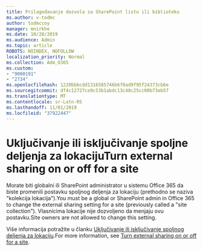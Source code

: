 ```yaml
---
title: Prilagođavanje dozvola za SharePoint listu ili biblioteku
ms.author: v-todmc
author: todmccoy
manager: mnirkhe
ms.date: 10/28/2019
ms.audience: Admin
ms.topic: article
ROBOTS: NOINDEX, NOFOLLOW
localization_priority: Normal
ms.collection: Adm_O365
ms.custom:
- "9000191"
- "2734"
ms.openlocfilehash: 1220bbbcdd1316585746b6f0ad9f95f24373cb6e
ms.sourcegitcommit: df4c12727ce9c53b1abdc13c48c25cc00b73eb57
ms.translationtype: MT
ms.contentlocale: sr-Latn-RS
ms.lasthandoff: 11/01/2019
ms.locfileid: "37922447"
---
```

# <a name="turn-external-sharing-on-or-off-for-a-site"></a><span data-ttu-id="8d2ba-102">Uključivanje ili isključivanje spoljne deljenja za lokaciju</span><span class="sxs-lookup"><span data-stu-id="8d2ba-102">Turn external sharing on or off for a site</span></span>

<span data-ttu-id="8d2ba-103">Morate biti globalni ili SharePoint administrator u sistemu Office 365 da biste promenili postavku spoljnog deljenja za lokaciju (prethodno se naziva "kolekcija lokacija").</span><span class="sxs-lookup"><span data-stu-id="8d2ba-103">You must be a global or SharePoint admin in Office 365 to change the external sharing setting for a site (previously called a "site collection").</span></span> <span data-ttu-id="8d2ba-104">Vlasnicima lokacije nije dozvoljeno da menjaju ovu postavku.</span><span class="sxs-lookup"><span data-stu-id="8d2ba-104">Site owners are not allowed to change this setting.</span></span> 

<span data-ttu-id="8d2ba-105">Više informacija potražite u članku [Uključivanje ili isključivanje spoljnog deljenja za lokaciju](https://docs.microsoft.com/sharepoint/change-external-sharing-site).</span><span class="sxs-lookup"><span data-stu-id="8d2ba-105">For more information, see [Turn external sharing on or off for a site](https://docs.microsoft.com/sharepoint/change-external-sharing-site).</span></span>